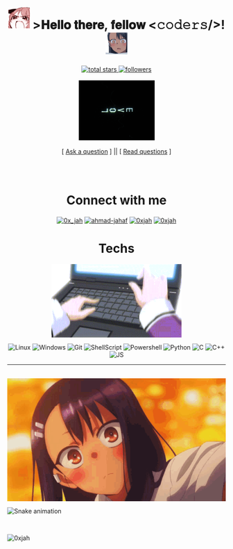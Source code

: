 <h1 align="center">
      <img src="github/anime-aaaa.gif" width="50">
    >𝐇𝐞𝐥𝐥𝐨 𝐭𝐡𝐞𝐫𝐞, 𝐟𝐞𝐥𝐥𝐨𝐰 <𝚌𝚘𝚍𝚎𝚛𝚜/>!
      <img src="github/what-the-nagatoro.gif" width="50">
  </h1>
<p align="center">
  <a href="https://github.com/0xjah?tab=repositories&sort=stargazers">
    <img alt="total stars" title="Total stars on GitHub" src="https://custom-icon-badges.herokuapp.com/badge/dynamic/json?logo=star&color=white&labelColor=black&label=Stars&style=for-the-badge&query=%24.stars&url=https://api.github-star-counter.workers.dev/user/0xajh"/>
  </a>

  <a href="https://github.com/0xjah">
    <img alt="followers" title="Follow me on Github" src="https://custom-icon-badges.herokuapp.com/github/followers/0xjah?color=white&labelColor=black&style=for-the-badge&logo=person-add&label=Follow&logoColor=white"/>
  </a>
  
  <br>
  <br>

  <img src="github/code.gif" width="175">
</p>

<p align="center">
[ <a href='https://github.com/0xjah/0xjah/issues/new'>Ask a question</a> ] ||
[ <a href='https://github.com/0xjah/0xjah/issues?q=is%3Aissue+is%3Aclosed'>Read questions</a> ]
</p>

  <br>
  <br>
<h1 align="center">Connect with me</h1>
<p align="center">
<a href="https://twitter.com/0x_jah" target="blank"><img align="center" src="https://raw.githubusercontent.com/rahuldkjain/github-profile-readme-generator/master/src/images/icons/Social/twitter.svg" alt="0x_jah" height="30" width="40" /></a>
<a href="https://linkedin.com/in/ahmad-jahaf" target="blank"><img align="center" src="https://raw.githubusercontent.com/rahuldkjain/github-profile-readme-generator/master/src/images/icons/Social/linked-in-alt.svg" alt="ahmad-jahaf" height="30" width="40" /></a>
<a href="https://instagram.com/0xjah" target="blank"><img align="center" src="https://raw.githubusercontent.com/rahuldkjain/github-profile-readme-generator/master/src/images/icons/Social/instagram.svg" alt="0xjah" height="30" width="40" /></a>
<a href="https://codeforces.com/profile/0xjah" target="blank"><img align="center" src="https://raw.githubusercontent.com/rahuldkjain/github-profile-readme-generator/master/src/images/icons/Social/codeforces.svg" alt="0xjah" height="30" width="40" /></a>
</p>

<h1 align="center">Techs</h1>

<p align="center">
  <img align="center" src="github/typing.gif" alt="GIF" width="300" heigh="190"/>
  
</p>

<p align="center">
  <img alt="Linux" src="https://img.shields.io/badge/-Linux-black?style=for-the-badge&logo=linux&logoColor=white">
  <img alt="Windows" src="https://img.shields.io/badge/-Windows-black?&style=for-the-badge&logo=windows&logoColor=white">
  <img alt="Git" src="https://img.shields.io/badge/-Git-black?style=for-the-badge&logo=git&logoColor=white">
  <img alt="ShellScript" src="https://img.shields.io/badge/-ShellScript-black?style=for-the-badge&logo=gnu%20bash&logoColor=white">
  <img alt="Powershell" src="https://img.shields.io/badge/-PowerShell-black?&style=for-the-badge&logo=powershell&logoColor=white">
  <img alt="Python" src="https://img.shields.io/badge/Python-black?style=for-the-badge&logo=python&logoColor=white">
  <img alt="C" src="https://img.shields.io/badge/C-black?style=for-the-badge&logo=c&logoColor=white">
  <img alt="C++" src="https://img.shields.io/badge/C%2B%2B-black?style=for-the-badge&logo=c%2B%2B&logoColor=white">
  <img alt="JS" src="https://img.shields.io/badge/JS-black?style=for-the-badge&logo=javascript&logoColor=white">
</p>

<hr>
<div align="center">
  <br/>
   <img align="center" src="github/ijiranaide-nagatoro-san-anime-jp.gif" alt="GIF" "/>
</div>

![Snake animation](https://github.com/LuigiGF/LuigiGF/blob/output/github-contribution-grid-snake.svg)

<div align="center">
<br/>
</div>
<p align="left"> <img src="https://komarev.com/ghpvc/?username=0xjah&label=Profile%20views&color=0e75b6&style=flat" alt="0xjah" /> </p>

